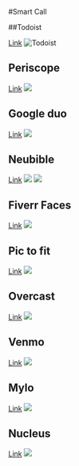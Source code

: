 #Smart Call


##Todoist

[Link](https://todoist.com/android)
![Todoist](https://raw.githubusercontent.com/lalogf/smartcall/master/todoist.png)


## Periscope

[Link](https://www.periscope.tv/)
![](https://raw.githubusercontent.com/lalogf/smartcall/master/periscope.png)

## Google duo

[Link](https://duo.google.com/?ref=producthunt)
![](https://raw.githubusercontent.com/lalogf/smartcall/master/googleduo.png)


## Neubible

[Link](http://neubible.co/)
![](https://raw.githubusercontent.com/lalogf/smartcall/master/neubible1.png)
![](https://raw.githubusercontent.com/lalogf/smartcall/master/neubible2.png)

## Fiverr Faces

[Link](https://faces.fiverr.com/)
![](https://raw.githubusercontent.com/lalogf/smartcall/master/fiverr_faces.png)


## Pic to fit

[Link](http://product-hunt.pictofit.com/?ref=producthunt)
![](https://raw.githubusercontent.com/lalogf/smartcall/master/pictofit.png)


## Overcast

[Link](https://overcast.fm/)
![](https://raw.githubusercontent.com/lalogf/smartcall/master/overcast.png)


## Venmo

[Link](https://venmo.com/)
![](https://raw.githubusercontent.com/lalogf/smartcall/master/venmo.png)


## Mylo

[Link](http://okmylo.com/)
![](https://raw.githubusercontent.com/lalogf/smartcall/master/mylo.png)


## Nucleus

[Link](http://www.meetnucleus.com/?ref=producthunt)
![](https://raw.githubusercontent.com/lalogf/smartcall/master/nucleus.png)


